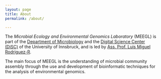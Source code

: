 ```yaml
---
layout: page
title: About
permalink: /about/

---
```


The *Microbial Ecology and Environmental Genomics Laboratory* (MEEGL) is part of
the [Department of Microbiology][micro] and the
[Digital Science Center (DiSC)][disc] of the University of Innsbruck, and is led
by [Ass. Prof. Luis Miguel Rodriguez-R][lrr].

The main focus of MEEGL is the understanding of microbial community
assembly through the use and development of bioinformatic techniques for the
analysis of environmental genomics.

[micro]: https://www.uibk.ac.at/microbiology/
[disc]: https://www.uibk.ac.at/disc/
[lrr]: https://rodriguez-r.com/
